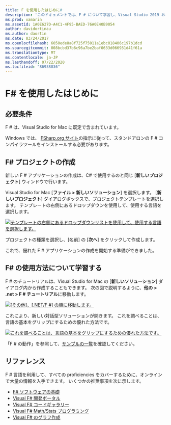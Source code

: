 ```yaml
---
title: F を使用したはじめに#
description: 'このドキュメントでは、F # について学習し、Visual Studio 2019 および Visual Studio for Mac で Xamarin アプリケーションをビルドするために使用する方法について説明します。'
ms.prod: xamarin
ms.assetid: 1A0E627D-A4C1-4F95-BAED-76A0E40B9054
author: davidortinau
ms.author: daortin
ms.date: 03/24/2017
ms.openlocfilehash: 6050ede8a8f725f75011a1ebc018406c197b1dcd
ms.sourcegitcommit: 008bcbd37b6c96a7be2baf0633d066931d41f61a
ms.translationtype: MT
ms.contentlocale: ja-JP
ms.lasthandoff: 07/22/2020
ms.locfileid: "86938836"
---
```

# <a name="getting-started-with-f35"></a>F&#35; を使用したはじめに

## <a name="requirements"></a>必要条件

F # は、Visual Studio for Mac に既定で含まれています。

Windows では、 [FSharp.org サイト](https://fsharp.org/use/windows/)の指示に従って、スタンドアロンの F # コンパイラツールをインストールする必要があります。

## <a name="creating-an-f35-project"></a>F&#35; プロジェクトの作成

新しい F # アプリケーションの作成は、C# で使用するのと同じ [**新しいプロジェクト**] ウィンドウで行います。

Visual Studio for Mac [**ファイル > 新しいソリューション**] を選択します。 [**新しいプロジェクト**] ダイアログボックスで、プロジェクトテンプレートを選択します。 テンプレートの右側にあるドロップダウンを使用して、使用する言語を選択します。

 [![テンプレートの右側にあるドロップダウンリストを使用して、使用する言語を選択します。](overview-images/choosefsharp.png)](overview-images/choosefsharp.png#lightbox)

プロジェクトの種類を選択し、[名前] の [**次へ**] をクリックして作成します。

これで、優れた F # アプリケーションの作成を開始する準備ができました。

## <a name="learning-to-use-f35"></a>F&#35; の使用方法について学習する

F # のチュートリアルは、Visual Studio for Mac の [**新しいソリューション**] ダイアログ内から作成することもできます。 次の図で説明するように、**他の > .net > F # チュートリアル**に移動します。

 [![[その他]、[.NET/F #] の順に移動します。](overview-images/fsharptutorial.png)](overview-images/fsharptutorial.png#lightbox)

これにより、新しい対話型ソリューションが開きます。 これを調べることは、言語の基本をグリップにするための優れた方法です。

 [![これを調べることは、言語の基本をグリップにするための優れた方法です。](overview-images/newtutorial-sml.png)](overview-images/newtutorial.png#lightbox)

「F # の動作」を参照して、[サンプルの一覧](~/cross-platform/platform/fsharp/samples.md)を確認してください。

## <a name="references"></a>リファレンス

F # 言語を利用して、すべての proficiencies をカバーするために、オンラインで大量の情報を入手できます。 いくつかの推奨事項を次に示します。

- [F# ソフトウェアの基礎](https://fsharp.org)
- [Visual F# 開発ポータル](https://go.microsoft.com/fwlink/?LinkID=234174)
- [Visual F# コードギャラリー](https://go.microsoft.com/fwlink/?LinkID=124614)
- [Visual F# Math/Stats プログラミング](https://go.microsoft.com/fwlink/?LinkId=235173)
- [Visual F# のグラフ作成](https://go.microsoft.com/fwlink/?LinkId=235176)
